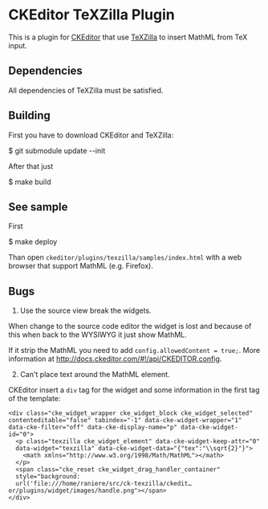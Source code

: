 CKEditor TeXZilla Plugin
========================

This is a plugin for [CKEditor](http://ckeditor.com) that use
[TeXZilla](https://github.com/fred-wang/TeXZilla) to insert MathML from TeX
input.

Dependencies
------------

All dependencies of TeXZilla must be satisfied.

Building
--------

First you have to download CKEditor and TeXZilla:

  $ git submodule update --init

After that just

  $ make build

See sample
----------

First

  $ make deploy

Than open `ckeditor/plugins/texzilla/samples/index.html` with a web browser that
support MathML (e.g. Firefox).

Bugs
----

1. Use the source view break the widgets.

When change to the source code editor the widget is lost and because of this
when back to the WYSIWYG it just show MathML.

If it strip the MathML you need to add `config.allowedContent = true;`. More
information at http://docs.ckeditor.com/#!/api/CKEDITOR.config.

2. Can't place text around the MathML element.

CKEditor insert a `div` tag for the widget and some information in the first tag
of the template:

```
<div class="cke_widget_wrapper cke_widget_block cke_widget_selected"
contenteditable="false" tabindex="-1" data-cke-widget-wrapper="1"
data-cke-filter="off" data-cke-display-name="p" data-cke-widget-id="0">
  <p class="texzilla cke_widget_element" data-cke-widget-keep-attr="0"
  data-widget="texzilla" data-cke-widget-data="{"tex":"\\sqrt{2}"}">
    <math xmlns="http://www.w3.org/1998/Math/MathML"></math>
  </p>
  <span class="cke_reset cke_widget_drag_handler_container"
  style="background:
  url('file:///home/raniere/src/ck-texzilla/ckedit…or/plugins/widget/images/handle.png"></span>
</div>
```
